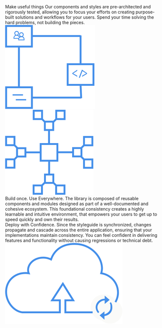 <div class="prologue-para prologue-para-library">
  <span class="prologue-title">Make useful things</span>
  <span class="prologue-separator"></span>
  Our components and styles are pre-architected and rigorously tested, allowing you to focus your efforts on creating purpose-built solutions and workflows for your users. Spend your time solving the hard problems, not building the pieces.
</div>
<img alt="" class="prologue-svg prologue-svg-library" src="svgs/library.svg" />
<div class="clearall"></div>
<img alt="" class="prologue-svg prologue-svg-reuse" src="svgs/reuse.svg" />
<div class="prologue-para prologue-para-reuse">
  <span class="prologue-title">Build once. Use Everywhere.</span>
  <span class="prologue-separator"></span>
  The library is composed of reusable components and modules designed as part of a well-documented and cohesive ecosystem. This foundational consistency creates a highly learnable and intuitive environment, that empowers your users to get up to speed quickly and own their results.
</div>
<div class="prologue-para prologue-para-deploy">
  <span class="prologue-title">Deploy with Confidence.</span>
  <span class="prologue-separator"></span>
  Since the styleguide is synchronized, changes propagate and cascade across the entire application, ensuring that your implementations maintain consistency.  You can feel confident in delivering features and functionality without causing regressions or technical debt.
</div>
<img alt="" class="prologue-svg prologue-svg-deploy" src="svgs/deploy.svg" />
